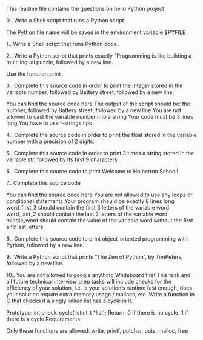 This readme file contains the questions on hello Python project

0..
	Write a Shell script that runs a Python script.

The Python file name will be saved in the environment variable $PYFILE

1..
	Write a Shell script that runs Python code.

2..
	Write a Python script that prints exactly "Programming is like building a multilingual puzzle, followed by a new line.

Use the function print

3..
	Complete this source code in order to print the integer stored in the variable number, followed by Battery street, followed by a new line.

You can find the source code here
The output of the script should be:
the number, followed by Battery street,
followed by a new line
You are not allowed to cast the variable number into a string
Your code must be 3 lines long
You have to use f-strings tips


4..
	Complete the source code in order to print the float stored in the variable number with a precision of 2 digits.


5..
	Complete this source code in order to print 3 times a string stored in the variable str, followed by its first 9 characters.

6..
	Complete this source code to print Welcome to Holberton School!

7..
	Complete this source code

You can find the source code here
You are not allowed to use any loops or conditional statements
Your program should be exactly 8 lines long
word_first_3 should contain the first 3 letters of the variable word
word_last_2 should contain the last 2 letters of the variable word
middle_word should contain the value of the variable word without the first and last letters

8..
	Complete this source code to print object-oriented programming with Python, followed by a new line.

9..
	Write a Python script that prints “The Zen of Python”, by TimPeters, followed by a new line.


10..
	You are not allowed to google anything
Whiteboard first
This task and all future technical interview prep tasks will include checks for the efficiency of your solution, i.e. is your solution’s runtime fast enough, does your solution require extra memory usage / mallocs, etc.
Write a function in C that checks if a singly linked list has a cycle in it.

Prototype: int check_cycle(listint_t *list);
Return: 0 if there is no cycle, 1 if there is a cycle
Requirements:

Only these functions are allowed: write, printf, putchar, puts, malloc, free

